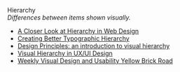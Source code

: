 Hierarchy  
_Differences between items shown visually._

*   [A Closer Look at Hierarchy in Web Design](http://www.onextrapixel.com/2010/06/24/a-closer-look-at-hierarchy-in-web-design/)
*   [Creating Better Typographic Hierarchy](https://medium.com/designed-thought/creating-better-typographic-hierarchy-1148a46b2fc)
*   [Design Principles: an introduction to visual hierarchy](https://uxdesign.cc/design-principles-an-introduction-to-visual-hierarchy-902d58e1c7b3)
*   [Visual Hierarchy in UX/UI Design](https://uxplanet.org/visual-hierarchy-in-ux-ui-design-97d8526c5e35)
*   [Weekly Visual Design and Usability Yellow Brick Road](http://uxmag.com/articles/visual-design-and-usability-yellow-brick-road)
